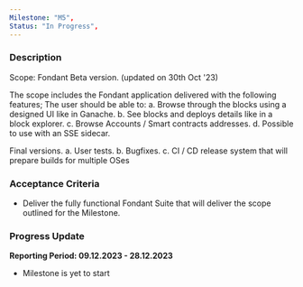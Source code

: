 ```yaml
---
Milestone: "M5",
Status: "In Progress",
---
```

<!--lang:en--> 
### Description

Scope: Fondant Beta version. (updated on 30th Oct '23)

The scope includes the Fondant application delivered with the following features;
The user should be able to: 
a. Browse through the blocks using a designed UI like in Ganache. 
b. See blocks and deploys details like in a block explorer. 
c. Browse Accounts / Smart contracts addresses. 
d. Possible to use with an SSE sidecar.

Final versions. 
a. User tests. 
b. Bugfixes. 
c. CI / CD release system that will prepare builds for multiple OSes


### Acceptance Criteria
- Deliver the fully functional Fondant Suite that will deliver the scope outlined for the Milestone.


### Progress Update

**Reporting Period: 09.12.2023 - 28.12.2023**
- Milestone is yet to start

